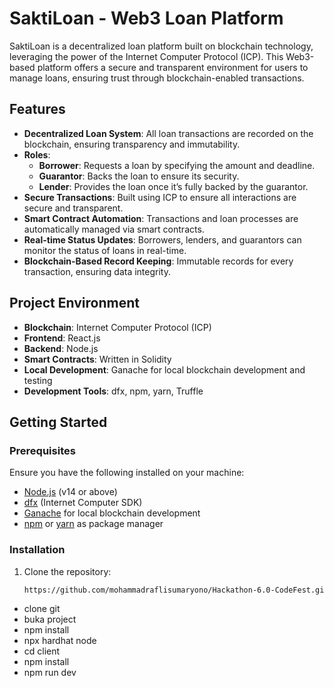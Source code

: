 # SaktiLoan - Web3 Loan Platform

SaktiLoan is a decentralized loan platform built on blockchain technology, leveraging the power of the Internet Computer Protocol (ICP). This Web3-based platform offers a secure and transparent environment for users to manage loans, ensuring trust through blockchain-enabled transactions.

## Features

- **Decentralized Loan System**: All loan transactions are recorded on the blockchain, ensuring transparency and immutability.
- **Roles**:
  - **Borrower**: Requests a loan by specifying the amount and deadline.
  - **Guarantor**: Backs the loan to ensure its security.
  - **Lender**: Provides the loan once it’s fully backed by the guarantor.
- **Secure Transactions**: Built using ICP to ensure all interactions are secure and transparent.
- **Smart Contract Automation**: Transactions and loan processes are automatically managed via smart contracts.
- **Real-time Status Updates**: Borrowers, lenders, and guarantors can monitor the status of loans in real-time.
- **Blockchain-Based Record Keeping**: Immutable records for every transaction, ensuring data integrity.

## Project Environment

- **Blockchain**: Internet Computer Protocol (ICP)
- **Frontend**: React.js
- **Backend**: Node.js
- **Smart Contracts**: Written in Solidity
- **Local Development**: Ganache for local blockchain development and testing
- **Development Tools**: dfx, npm, yarn, Truffle

## Getting Started

### Prerequisites

Ensure you have the following installed on your machine:

- [Node.js](https://nodejs.org/en/download/) (v14 or above)
- [dfx](https://internetcomputer.org/docs/current/developer-docs/setup/install/) (Internet Computer SDK)
- [Ganache](https://trufflesuite.com/ganache/) for local blockchain development
- [npm](https://www.npmjs.com/get-npm) or [yarn](https://classic.yarnpkg.com/en/docs/install) as package manager

### Installation

1. Clone the repository:
   ```bash
   https://github.com/mohammadraflisumaryono/Hackathon-6.0-CodeFest.git
  - clone git
  - buka project
  - npm install
  - npx hardhat node
  - cd client
  - npm install
  - npm run dev
